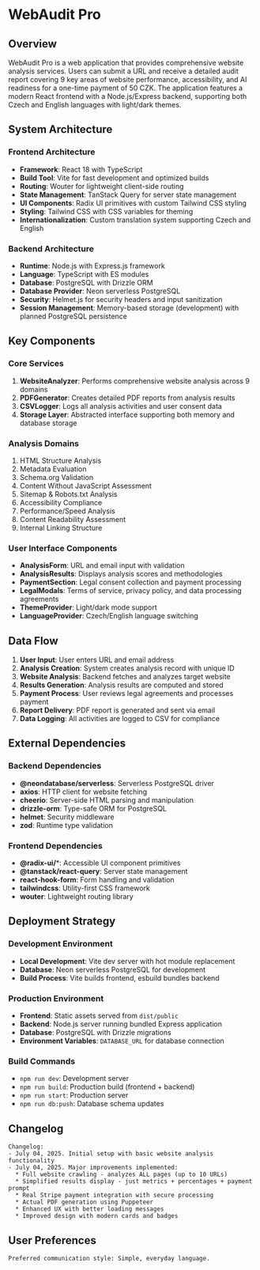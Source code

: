 # WebAudit Pro

## Overview

WebAudit Pro is a web application that provides comprehensive website analysis services. Users can submit a URL and receive a detailed audit report covering 9 key areas of website performance, accessibility, and AI readiness for a one-time payment of 50 CZK. The application features a modern React frontend with a Node.js/Express backend, supporting both Czech and English languages with light/dark themes.

## System Architecture

### Frontend Architecture
- **Framework**: React 18 with TypeScript
- **Build Tool**: Vite for fast development and optimized builds
- **Routing**: Wouter for lightweight client-side routing
- **State Management**: TanStack Query for server state management
- **UI Components**: Radix UI primitives with custom Tailwind CSS styling
- **Styling**: Tailwind CSS with CSS variables for theming
- **Internationalization**: Custom translation system supporting Czech and English

### Backend Architecture
- **Runtime**: Node.js with Express.js framework
- **Language**: TypeScript with ES modules
- **Database**: PostgreSQL with Drizzle ORM
- **Database Provider**: Neon serverless PostgreSQL
- **Security**: Helmet.js for security headers and input sanitization
- **Session Management**: Memory-based storage (development) with planned PostgreSQL persistence

## Key Components

### Core Services
1. **WebsiteAnalyzer**: Performs comprehensive website analysis across 9 domains
2. **PDFGenerator**: Creates detailed PDF reports from analysis results
3. **CSVLogger**: Logs all analysis activities and user consent data
4. **Storage Layer**: Abstracted interface supporting both memory and database storage

### Analysis Domains
1. HTML Structure Analysis
2. Metadata Evaluation
3. Schema.org Validation
4. Content Without JavaScript Assessment
5. Sitemap & Robots.txt Analysis
6. Accessibility Compliance
7. Performance/Speed Analysis
8. Content Readability Assessment
9. Internal Linking Structure

### User Interface Components
- **AnalysisForm**: URL and email input with validation
- **AnalysisResults**: Displays analysis scores and methodologies
- **PaymentSection**: Legal consent collection and payment processing
- **LegalModals**: Terms of service, privacy policy, and data processing agreements
- **ThemeProvider**: Light/dark mode support
- **LanguageProvider**: Czech/English language switching

## Data Flow

1. **User Input**: User enters URL and email address
2. **Analysis Creation**: System creates analysis record with unique ID
3. **Website Analysis**: Backend fetches and analyzes target website
4. **Results Generation**: Analysis results are computed and stored
5. **Payment Process**: User reviews legal agreements and processes payment
6. **Report Delivery**: PDF report is generated and sent via email
7. **Data Logging**: All activities are logged to CSV for compliance

## External Dependencies

### Backend Dependencies
- **@neondatabase/serverless**: Serverless PostgreSQL driver
- **axios**: HTTP client for website fetching
- **cheerio**: Server-side HTML parsing and manipulation
- **drizzle-orm**: Type-safe ORM for PostgreSQL
- **helmet**: Security middleware
- **zod**: Runtime type validation

### Frontend Dependencies
- **@radix-ui/***: Accessible UI component primitives
- **@tanstack/react-query**: Server state management
- **react-hook-form**: Form handling and validation
- **tailwindcss**: Utility-first CSS framework
- **wouter**: Lightweight routing library

## Deployment Strategy

### Development Environment
- **Local Development**: Vite dev server with hot module replacement
- **Database**: Neon serverless PostgreSQL for development
- **Build Process**: Vite builds frontend, esbuild bundles backend

### Production Environment
- **Frontend**: Static assets served from `dist/public`
- **Backend**: Node.js server running bundled Express application
- **Database**: PostgreSQL with Drizzle migrations
- **Environment Variables**: `DATABASE_URL` for database connection

### Build Commands
- `npm run dev`: Development server
- `npm run build`: Production build (frontend + backend)
- `npm run start`: Production server
- `npm run db:push`: Database schema updates

## Changelog

```
Changelog:
- July 04, 2025. Initial setup with basic website analysis functionality
- July 04, 2025. Major improvements implemented:
  * Full website crawling - analyzes ALL pages (up to 10 URLs)
  * Simplified results display - just metrics + percentages + payment prompt
  * Real Stripe payment integration with secure processing
  * Actual PDF generation using Puppeteer
  * Enhanced UX with better loading messages
  * Improved design with modern cards and badges
```

## User Preferences

```
Preferred communication style: Simple, everyday language.
```